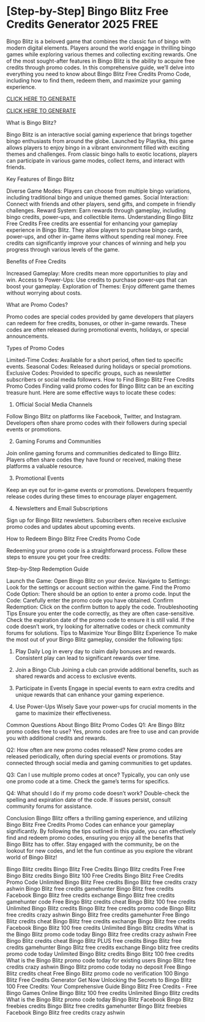 # [Step-by-Step] Bingo Blitz Free Credits Generator 2025 FREE

Bingo Blitz is a beloved game that combines the classic fun of bingo with modern digital elements. Players around the world engage in thrilling bingo games while exploring various themes and collecting exciting rewards. One of the most sought-after features in Bingo Blitz is the ability to acquire free credits through promo codes. In this comprehensive guide, we’ll delve into everything you need to know about Bingo Blitz Free Credits Promo Code, including how to find them, redeem them, and maximize your gaming experience.

 [CLICK HERE TO GENERATE](https://appbitly.com/bingo-new)

 [CLICK HERE TO GENERATE](https://appbitly.com/bingo-new)


What is Bingo Blitz?

Bingo Blitz is an interactive social gaming experience that brings together bingo enthusiasts from around the globe. Launched by Playtika, this game allows players to enjoy bingo in a vibrant environment filled with exciting themes and challenges. From classic bingo halls to exotic locations, players can participate in various game modes, collect items, and interact with friends.

Key Features of Bingo Blitz

Diverse Game Modes: Players can choose from multiple bingo variations, including traditional bingo and unique themed games.
Social Interaction: Connect with friends and other players, send gifts, and compete in friendly challenges.
Reward System: Earn rewards through gameplay, including bingo credits, power-ups, and collectible items.
Understanding Bingo Blitz Free Credits
Free credits are essential for enhancing your gameplay experience in Bingo Blitz. They allow players to purchase bingo cards, power-ups, and other in-game items without spending real money. Free credits can significantly improve your chances of winning and help you progress through various levels of the game.

Benefits of Free Credits

Increased Gameplay: More credits mean more opportunities to play and win.
Access to Power-Ups: Use credits to purchase power-ups that can boost your gameplay.
Exploration of Themes: Enjoy different game themes without worrying about costs.

What are Promo Codes?

Promo codes are special codes provided by game developers that players can redeem for free credits, bonuses, or other in-game rewards. These codes are often released during promotional events, holidays, or special announcements.

Types of Promo Codes

Limited-Time Codes: Available for a short period, often tied to specific events.
Seasonal Codes: Released during holidays or special promotions.
Exclusive Codes: Provided to specific groups, such as newsletter subscribers or social media followers.
How to Find Bingo Blitz Free Credits Promo Codes
Finding valid promo codes for Bingo Blitz can be an exciting treasure hunt. Here are some effective ways to locate these codes:

1. Official Social Media Channels

Follow Bingo Blitz on platforms like Facebook, Twitter, and Instagram. Developers often share promo codes with their followers during special events or promotions.

2. Gaming Forums and Communities

Join online gaming forums and communities dedicated to Bingo Blitz. Players often share codes they have found or received, making these platforms a valuable resource.

3. Promotional Events

Keep an eye out for in-game events or promotions. Developers frequently release codes during these times to encourage player engagement.

4. Newsletters and Email Subscriptions

Sign up for Bingo Blitz newsletters. Subscribers often receive exclusive promo codes and updates about upcoming events.

How to Redeem Bingo Blitz Free Credits Promo Code

Redeeming your promo code is a straightforward process. Follow these steps to ensure you get your free credits:

Step-by-Step Redemption Guide

Launch the Game: Open Bingo Blitz on your device.
Navigate to Settings: Look for the settings or account section within the game.
Find the Promo Code Option: There should be an option to enter a promo code.
Input the Code: Carefully enter the promo code you have obtained.
Confirm Redemption: Click on the confirm button to apply the code.
Troubleshooting Tips
Ensure you enter the code correctly, as they are often case-sensitive.
Check the expiration date of the promo code to ensure it is still valid.
If the code doesn’t work, try looking for alternative codes or check community forums for solutions.
Tips to Maximize Your Bingo Blitz Experience
To make the most out of your Bingo Blitz gameplay, consider the following tips:

1. Play Daily
Log in every day to claim daily bonuses and rewards. Consistent play can lead to significant rewards over time.

2. Join a Bingo Club
Joining a club can provide additional benefits, such as shared rewards and access to exclusive events.

3. Participate in Events
Engage in special events to earn extra credits and unique rewards that can enhance your gaming experience.

4. Use Power-Ups Wisely
Save your power-ups for crucial moments in the game to maximize their effectiveness.

Common Questions About Bingo Blitz Promo Codes
Q1: Are Bingo Blitz promo codes free to use?
Yes, promo codes are free to use and can provide you with additional credits and rewards.

Q2: How often are new promo codes released?
New promo codes are released periodically, often during special events or promotions. Stay connected through social media and gaming communities to get updates.

Q3: Can I use multiple promo codes at once?
Typically, you can only use one promo code at a time. Check the game’s terms for specifics.

Q4: What should I do if my promo code doesn’t work?
Double-check the spelling and expiration date of the code. If issues persist, consult community forums for assistance.

Conclusion
Bingo Blitz offers a thrilling gaming experience, and utilizing Bingo Blitz Free Credits Promo Codes can enhance your gameplay significantly. By following the tips outlined in this guide, you can effectively find and redeem promo codes, ensuring you enjoy all the benefits that Bingo Blitz has to offer. Stay engaged with the community, be on the lookout for new codes, and let the fun continue as you explore the vibrant world of Bingo Blitz!

Bingo Blitz credits Bingo Blitz Free Credits Bingo Blitz credits Free Free Bingo Blitz credits Bingo Blitz 100 Free Credits Bingo Blitz Free Credits Promo Code Unlimited Bingo Blitz Free credits Bingo Blitz free credits crazy ashwin Bingo Blitz free credits gamehunter Bingo Blitz free credits Facebook Bingo Blitz free credits exchange Bingo Blitz free credits gamehunter code Free Bingo Blitz credits cheat Bingo Blitz 100 free credits Unlimited Bingo Blitz credits Bingo Blitz free credits promo code Bingo Blitz free credits crazy ashwin Bingo Blitz free credits gamehunter Free Bingo Blitz credits cheat Bingo Blitz free credits exchange Bingo Blitz free credits Facebook Bingo Blitz 100 free credits Unlimited Bingo Blitz credits What is the Bingo Blitz promo code today Bingo Blitz free credits crazy ashwin Free Bingo Blitz credits cheat Bingo Blitz PLUS free credits Bingo Blitz free credits gamehunter Bingo Blitz free credits exchange Bingo blitz free credits promo code today Unlimited Bingo Blitz credits Bingo Blitz 100 free credits What is the Bingo Blitz promo code today for existing users Bingo Blitz free credits crazy ashwin Bingo Blitz promo code today no deposit Free Bingo Blitz credits cheat Free Bingo Blitz promo code no verification 100 Bingo Blitz Free Credits Generator Get Now Unlocking the Secrets to Bingo Blitz 100 Free Credits: Your Comprehensive Guide Bingo Blitz Free Credits - Free Bingo Games Online Bingo Blitz 100 free credits Unlimited Bingo Blitz credits What is the Bingo Blitz promo code today Bingo Blitz Facebook Bingo Blitz freebies credits Bingo Blitz free credits gamehunter Bingo Blitz freebies Facebook Bingo Blitz free credits crazy ashwin